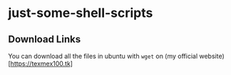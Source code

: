 # just-some-shell-scripts

## Download Links
You can download all the files in ubuntu with `wget` on (my official website)[https://texmex100.tk]
